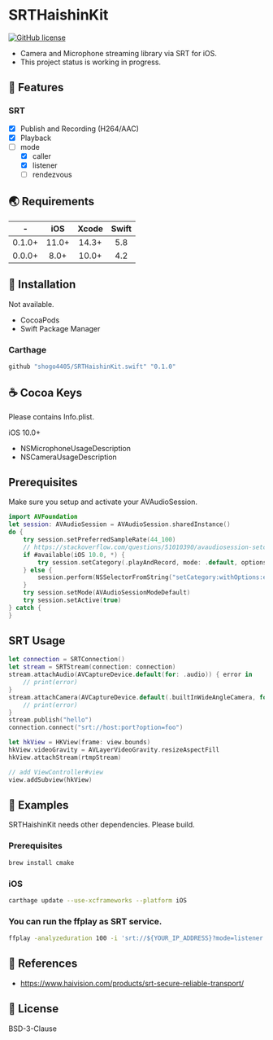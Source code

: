 # SRTHaishinKit
[![GitHub license](https://img.shields.io/badge/License-BSD%203--Clause-blue.svg)](https://raw.githubusercontent.com/shogo4405/SRTHaishinKit.swift/master/LICENSE.md)
* Camera and Microphone streaming library via SRT for iOS.
* This project status is working in progress.

## 🎨 Features
### SRT
- [x] Publish and Recording (H264/AAC)
- [x] Playback
- [ ] mode
  - [x] caller
  - [x] listener
  - [ ] rendezvous

## 🌏 Requirements
|-|iOS|Xcode|Swift|
|:-:|:-:|:-:|:-:|
|0.1.0+|11.0+|14.3+|5.8|
|0.0.0+|8.0+|10.0+|4.2|

## 🔧 Installation
Not available.
- CocoaPods
- Swift Package Manager

### Carthage
```swift
github "shogo4405/SRTHaishinKit.swift" "0.1.0"
``` 

## ☕ Cocoa Keys
Please contains Info.plist.

iOS 10.0+
* NSMicrophoneUsageDescription
* NSCameraUsageDescription

## Prerequisites
Make sure you setup and activate your AVAudioSession.
```swift
import AVFoundation
let session: AVAudioSession = AVAudioSession.sharedInstance()
do {
    try session.setPreferredSampleRate(44_100)
    // https://stackoverflow.com/questions/51010390/avaudiosession-setcategory-swift-4-2-ios-12-play-sound-on-silent
    if #available(iOS 10.0, *) {
        try session.setCategory(.playAndRecord, mode: .default, options: [.allowBluetooth])
    } else {
        session.perform(NSSelectorFromString("setCategory:withOptions:error:"), with: AVAudioSession.Category.playAndRecord, with:  [AVAudioSession.CategoryOptions.allowBluetooth])
    }
    try session.setMode(AVAudioSessionModeDefault)
    try session.setActive(true)
} catch {
}
```

## SRT Usage
```swift
let connection = SRTConnection()
let stream = SRTStream(connection: connection)
stream.attachAudio(AVCaptureDevice.default(for: .audio)) { error in
    // print(error)
}
stream.attachCamera(AVCaptureDevice.default(.builtInWideAngleCamera, for: .video, position: .back)) { error in
    // print(error)
}
stream.publish("hello")
connection.connect("srt://host:port?option=foo")

let hkView = HKView(frame: view.bounds)
hkView.videoGravity = AVLayerVideoGravity.resizeAspectFill
hkView.attachStream(rtmpStream)

// add ViewController#view
view.addSubview(hkView)
```

## 🐾 Examples
SRTHaishinKit needs other dependencies. Please build.

### Prerequisites
```sh
brew install cmake
```

### iOS
```sh
carthage update --use-xcframeworks --platform iOS
```

### You can run the ffplay as SRT service.
```sh
ffplay -analyzeduration 100 -i 'srt://${YOUR_IP_ADDRESS}?mode=listener'
```

## 📖 References
* https://www.haivision.com/products/srt-secure-reliable-transport/

## 📜 License
BSD-3-Clause
